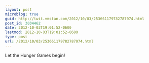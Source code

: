 ```yaml
---
layout: post
microblog: true
guid: http://twit.vmstan.com/2012/10/03/253661179782787074.html
post_id: 3034462
date: 2012-10-03T19:01:52-0600
lastmod: 2012-10-03T19:01:52-0600
type: post
url: /2012/10/03/253661179782787074.html
---
```

Let the Hunger Games begin!

